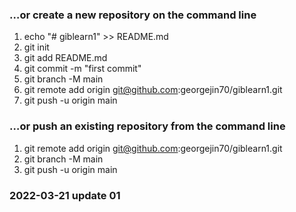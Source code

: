 ### …or create a new repository on the command line
1. echo "# giblearn1" >> README.md
2. git init
3. git add README.md
4. git commit -m "first commit"
5. git branch -M main
6. git remote add origin git@github.com:georgejin70/giblearn1.git
7. git push -u origin main

### …or push an existing repository from the command line
1. git remote add origin git@github.com:georgejin70/giblearn1.git
2. git branch -M main
3. git push -u origin main

### 2022-03-21 update 01 
